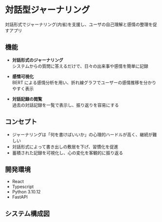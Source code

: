 # 対話型ジャーナリング
対話形式でジャーナリング(内省)を支援し、ユーザの自己理解と感情の整理を促すアプリ

## 機能

- **対話形式のジャーナリング**   
  システムからの質問に答えるだけで、日々の出来事や感情を簡単に記録

- **感情可視化**  
  BERT による感情分析を用い、折れ線グラフでユーザーの感情推移を分かりやすく表示

- **対話記録の閲覧**  
  過去の対話記録を一覧で表示し、振り返りを容易にする
## コンセプト

- ジャーナリングは「何を書けばいいか」の心理的ハードルが高く、継続が難しい  
- 対話形式によって書き出しの敷居を下げ、習慣化を促進  
- 蓄積された記録を可視化し、心の変化を客観的に振り返る

## 開発環境
- React
- Typescript
- Python 3.10.12
- FastAPI

## システム構成図
<p align="center">
    <img src="fig/system_image.png" alt="システム構成図" width="800>
</p>